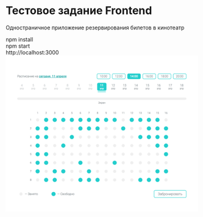 # Тестовое задание Frontend
Одностраничное приложение резервирования билетов в кинотеатр

npm install <br/>
npm start <br/>
http://localhost:3000
![Screenshot](screenshot.png)
